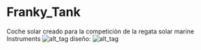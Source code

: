 # Franky_Tank
Coche solar creado para la competición de la regata solar marine Instruments
![alt_tag](https://raw.githubusercontent.com/OPRobots/FrankyTank/master/Images/image1.png)
diseño:
![alt_tag](https://raw.githubusercontent.com/OPRobots/FrankyTank/master/Images/Franky_Tank_v5.jpg)
